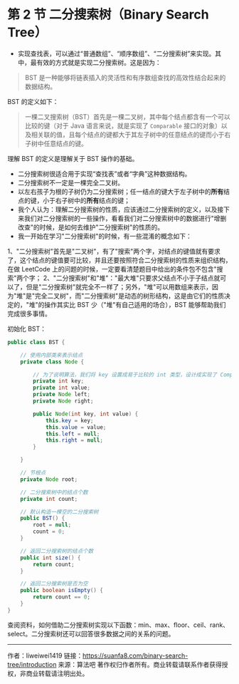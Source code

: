 # 第 2 节 二分搜索树（Binary Search Tree）

+ 实现查找表，可以通过“普通数组”、“顺序数组”、“二分搜索树”来实现。其中，最有效的方式就是实现二分搜索树。这是因为：

> BST 是一种能够将链表插入的灵活性和有序数组查找的高效性结合起来的数据结构。

BST 的定义如下：

> 一棵二叉搜索树（BST）首先是一棵二叉树，其中每个结点都含有一个可以比较的键（对于 Java 语言来说，就是实现了 `Comparable` 接口的对象）以及相关联的值，且每个结点的键都大于其左子树中的任意结点的键而小于右子树中任意结点的键。

理解 BST 的定义是理解关于 BST 操作的基础。

+ 二分搜索树很适合用于实现“查找表”或者“字典”这种数据结构。
+ 二分搜索树不一定是一棵完全二叉树。
+ 以左右孩子为根的子树仍为二分搜索树；任一结点的键大于左子树中的**所有**结点的键，小于右子树中的**所有**结点的键；
+ 我个人认为：理解二分搜索树的性质，应该通过二分搜索树的定义，以及接下来我们对二分搜索树的一些操作，看看我们对二分搜索树中的数据进行"增删改查"的时候，是如何去维护"二分搜索树"的性质的。
+ 我一开始在学习"二分搜索树"的时候，有一些混淆的概念如下：

1、"二分搜索树"首先是"二叉树"，有了"搜索"两个字，对结点的键值就有要求了，这个结点的键值要可比较，并且还要按照符合二分搜索树的性质来组织结构，在做 LeetCode 上的问题的时候，一定要看清楚题目中给出的条件包不包含"搜索"两个字；
2、"二分搜索树"和"堆"："最大堆"只要求父结点不小于子结点就可以了，但是"二分搜索树"就完全不一样了；另外，"堆"可以用数组来表示，因为"堆"是"完全二叉树"，而"二分搜索树"是动态的树形结构，这是由它们的性质决定的，"堆"的操作其实比 BST 少（"堆"有自己适用的场合），BST 能够帮助我们完成很多事情。

初始化 BST：

```java
public class BST {

    // 使用内部类来表示结点
    private class Node {

        // 为了说明算法，我们将 key 设置成易于比较的 int 类型，设计成实现了 Comparable 接口的对象是更标准的做法
        private int key;
        private int value;
        private Node left;
        private Node right;

        public Node(int key, int value) {
            this.key = key;
            this.value = value;
            this.left = null;
            this.right = null;
        }

    }

    // 节根点
    private Node root;

    // 二分搜索树中的结点个数
    private int count;

    // 默认构造一棵空的二分搜索树
    public BST() {
        root = null;
        count = 0;
    }

    // 返回二分搜索树的结点个数
    public int size() {
        return count;
    }

    // 返回二分搜索树是否为空
    public boolean isEmpty() {
        return count == 0;
    }
}
```


查阅资料，如何借助二分搜索树实现以下函数：min、max、floor、ceil、rank、select。二分搜索树还可以回答很多数据之间的关系的问题。

---

作者：liweiwei1419
链接：https://suanfa8.com/binary-search-tree/introduction
来源：算法吧
著作权归作者所有。商业转载请联系作者获得授权，非商业转载请注明出处。